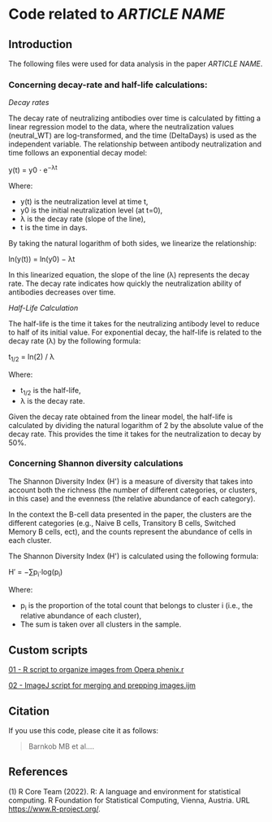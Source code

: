 # Code related to *ARTICLE NAME*

## Introduction

The following files were used for data analysis in the paper *ARTICLE NAME*.

### Concerning decay-rate and half-life calculations:

*Decay rates*

The decay rate of neutralizing antibodies over time is calculated by fitting a linear regression model to the data, where the neutralization values (neutral_WT) are log-transformed, and the time (DeltaDays) is used as the independent variable. The relationship between antibody neutralization and time follows an exponential decay model:

y(t) = y0 ⋅ e<sup>−λt</sup>

Where:
- y(t) is the neutralization level at time t,
- y0 is the initial neutralization level (at t=0),
- λ is the decay rate (slope of the line),
- t is the time in days.

By taking the natural logarithm of both sides, we linearize the relationship:

ln⁡(y(t)) = ln⁡(y0) − λt

In this linearized equation, the slope of the line (λ) represents the decay rate. The decay rate indicates how quickly the neutralization ability of antibodies decreases over time.

*Half-Life Calculation*

The half-life is the time it takes for the neutralizing antibody level to reduce to half of its initial value. For exponential decay, the half-life is related to the decay rate (λ) by the following formula:

t<sub>1/2</sub> = ln⁡(2) / λ

Where:
- t<sub>1/2</sub> is the half-life,
- λ is the decay rate.

Given the decay rate obtained from the linear model, the half-life is calculated by dividing the natural logarithm of 2 by the absolute value of the decay rate. This provides the time it takes for the neutralization to decay by 50%.

### Concerning Shannon diversity calculations

The Shannon Diversity Index (H') is a measure of diversity that takes into account both the richness (the number of different categories, or clusters, in this case) and the evenness (the relative abundance of each category).

In the context the B-cell data presented in the paper, the clusters are the different categories (e.g., Naive B cells, Transitory B cells, Switched Memory B cells, ect), and the counts represent the abundance of cells in each cluster. 

The Shannon Diversity Index (H') is calculated using the following formula:

H′ = −∑p<sub>i</sub>⋅log⁡(p<sub>i</sub>)

Where:
- p<sub>i</sub>​ is the proportion of the total count that belongs to cluster i (i.e., the relative abundance of each cluster),
- The sum is taken over all clusters in the sample.

## Custom scripts

[01 - R script to organize images from Opera phenix.r](https://github.com/mbarnkob/articles/blob/main/2023%20-%20Bogetofte%20-%20Cell%20Reports/01%20-%20R%20script%20to%20organize%20images%20from%20Opera%20phenix.r)

[02 - ImageJ script for merging and prepping images.ijm](https://github.com/mbarnkob/articles/blob/main/2023%20-%20Bogetofte%20-%20Cell%20Reports/02%20-%20ImageJ%20script%20for%20merging%20and%20prepping%20images.ijm)

## Citation

If you use this code, please cite it as follows:

> Barnkob MB et al....

## References

(1) R Core Team (2022). R: A language and environment for statistical computing. R Foundation for Statistical Computing, Vienna, Austria. URL https://www.R-project.org/.
